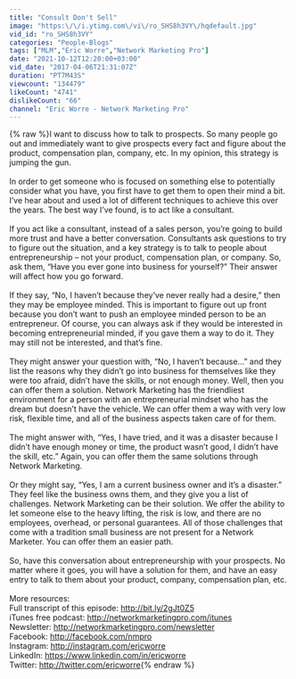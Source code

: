 ```yaml
---
title: "Consult Don't Sell"
image: "https:\/\/i.ytimg.com\/vi\/ro_SHS8h3VY\/hqdefault.jpg"
vid_id: "ro_SHS8h3VY"
categories: "People-Blogs"
tags: ["MLM","Eric Worre","Network Marketing Pro"]
date: "2021-10-12T12:20:00+03:00"
vid_date: "2017-04-06T21:31:07Z"
duration: "PT7M43S"
viewcount: "134479"
likeCount: "4741"
dislikeCount: "66"
channel: "Eric Worre - Network Marketing Pro"
---
```

{% raw %}I want to discuss how to talk to prospects.  So many people go out and immediately want to give prospects every fact and figure about the product, compensation plan, company, etc.  In my opinion, this strategy is jumping the gun.<br /><br />In order to get someone who is focused on something else to potentially consider what you have, you first have to get them to open their mind a bit. I’ve hear about and used a lot of different techniques to achieve this over the years. The best way I’ve found, is to act like a consultant.<br /><br />If you act like a consultant, instead of a sales person, you’re going to build more trust and have a better conversation. Consultants ask questions to try to figure out the situation, and a key strategy is to talk to people about entrepreneurship – not your product, compensation plan, or company. So, ask them, “Have you ever gone into business for yourself?” Their answer will affect how you go forward.<br /><br />If they say, “No, I haven’t because they’ve never really had a desire,” then they may be employee minded.  This is important to figure out up front because you don’t want to push an employee minded person to be an entrepreneur. Of course, you can always ask if they would be interested in becoming entrepreneurial minded, if you gave them a way to do it.  They may still not be interested, and that’s fine.  <br /><br />They might answer your question with, “No, I haven’t because…” and they list the reasons why they didn’t go into business for themselves like they were too afraid, didn’t have the skills, or not enough money. Well, then you can offer them a solution.  Network Marketing has the friendliest environment for a person with an entrepreneurial mindset who has the dream but doesn’t have the vehicle. We can offer them a way with very low risk, flexible time, and all of the business aspects taken care of for them.<br /><br />The might answer with, “Yes, I have tried, and it was a disaster because I didn’t have enough money or time, the product wasn’t good, I didn’t have the skill, etc.” Again, you can offer them the same solutions through Network Marketing. <br /><br />Or they might say, “Yes, I am a current business owner and it’s a disaster.”  They feel like the business owns them, and they give you a list of challenges.  Network Marketing can be their solution.  We offer the ability to let someone else to the heavy lifting, the risk is low, and there are no employees, overhead, or personal guarantees.  All of those challenges that come with a tradition small business are not present for a Network Marketer.  You can offer them an easier path.<br /><br />So, have this conversation about entrepreneurship with your prospects.  No matter where it goes, you will have a solution for them, and have an easy entry to talk to them about your product, company, compensation plan, etc.<br /><br />More resources:<br />Full transcript of this episode: <a rel="nofollow" target="blank" href="http://bit.ly/2gJt0Z5">http://bit.ly/2gJt0Z5</a><br />iTunes free podcast:  <a rel="nofollow" target="blank" href="http://networkmarketingpro.com/itunes">http://networkmarketingpro.com/itunes</a><br />Newsletter:  <a rel="nofollow" target="blank" href="http://networkmarketingpro.com/newsletter">http://networkmarketingpro.com/newsletter</a><br />Facebook:  <a rel="nofollow" target="blank" href="http://facebook.com/nmpro">http://facebook.com/nmpro</a><br />Instagram:  <a rel="nofollow" target="blank" href="http://instagram.com/ericworre">http://instagram.com/ericworre</a><br />LinkedIn: <a rel="nofollow" target="blank" href="https://www.linkedin.com/in/ericworre">https://www.linkedin.com/in/ericworre</a><br />Twitter:  <a rel="nofollow" target="blank" href="http://twitter.com/ericworre">http://twitter.com/ericworre</a>{% endraw %}
